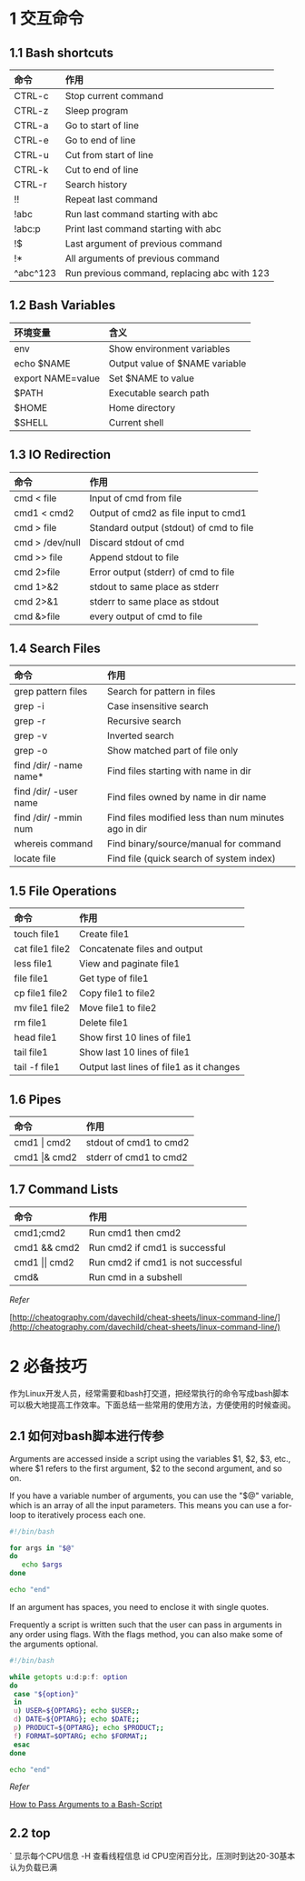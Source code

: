 
# 1 交互命令

## 1.1 Bash shortcuts

命令 | 作用
:----|:----
CTRL-c |  Stop current command
CTRL-z |  Sleep program
CTRL-a |  Go to start of line
CTRL-e |  Go to end of line 
CTRL-u |  Cut from start of line
CTRL-k |  Cut to end of line
CTRL-r |  Search history
!!     |  Repeat last command
!abc   |  Run last command starting with abc
!abc:p |  Print last command starting with abc
!$     |  Last argument of previous command
!*     |  All arguments of previous command
^abc^123 | Run previous command, replacing abc with 123

## 1.2 Bash Variables

环境变量 | 含义
:----|:----
env | Show environment variables
echo $NAME | Output value of $NAME variable
export NAME=value | Set $NAME to value
$PATH | Executable search path
$HOME | Home directory
$SHELL | Current shell

## 1.3 IO Redirection

命令 | 作用
:----|:----
cmd < file | Input of cmd from file
cmd1 < cmd2 | Output of cmd2 as file input to cmd1
cmd > file | Standard output (stdout) of cmd to file
cmd > /dev/null | Discard stdout of cmd
cmd >> file | Append stdout to file
cmd 2>file | Error output (stderr) of cmd to file
cmd 1>&2 | stdout to same place as stderr
cmd 2>&1 | stderr to same place as stdout
cmd &>file | every output of cmd to file

## 1.4 Search Files

命令 | 作用
:----|:----
grep pattern files | Search for pattern in files
grep -i | Case insensitive search
grep -r | Recursive search
grep -v | Inverted search
grep -o | Show matched part of file only
find /dir/ -name name* | Find files starting with name in dir
find /dir/ -user name | Find files owned by name in dir name
find /dir/ -mmin num | Find files modified less than num minutes ago in dir
whereis command | Find binary/source/manual for command
locate file | Find file (quick search of system index)

## 1.5 File Operations

命令 | 作用
:----|:----
touch file1 | Create file1
cat file1 file2 | Concatenate files and output
less file1 | View and paginate file1
file file1 | Get type of file1
cp file1 file2 | Copy file1 to file2
mv file1 file2 | Move file1 to file2
rm file1 | Delete file1
head file1 | Show first 10 lines of file1
tail file1 | Show last 10 lines of file1
tail -f file1 | Output last lines of file1 as it changes

## 1.6 Pipes

命令 | 作用
:----|:----
cmd1 \| cmd2 | stdout of cmd1 to cmd2
cmd1 \|& cmd2 | stderr of cmd1 to cmd2

## 1.7 Command Lists

命令 | 作用
:----|:----
cmd1;cmd2 | Run cmd1 then cmd2
cmd1 && cmd2 | Run cmd2 if cmd1 is successful
cmd1 \|\| cmd2 | Run cmd2 if cmd1 is not successful
cmd& | Run cmd in a subshell


*Refer*

[http://cheatography.com/davechild/cheat-sheets/linux-command-line/](http://cheatography.com/davechild/cheat-sheets/linux-command-line/)



# 2 必备技巧

作为Linux开发人员，经常需要和bash打交道，把经常执行的命令写成bash脚本可以极大地提高工作效率。下面总结一些常用的使用方法，方便使用的时候查阅。

## 2.1 如何对bash脚本进行传参

Arguments are accessed inside a script using the variables $1, $2, $3, etc., where $1 refers to the first argument, $2 to the second argument, and so on.

If you have a variable number of arguments, you can use the "$@" variable, which is an array of all the input parameters. This means you can use a for-loop to iteratively process each one.

``` bash
#!/bin/bash

for args in "$@"
do
   echo $args
done

echo "end"
```

If an argument has spaces, you need to enclose it with single quotes.

Frequently a script is written such that the user can pass in arguments in any order using flags. With the flags method, you can also make some of the arguments optional.

``` bash
#!/bin/bash

while getopts u:d:p:f: option
do
 case "${option}"
 in
 u) USER=${OPTARG}; echo $USER;;
 d) DATE=${OPTARG}; echo $DATE;;
 p) PRODUCT=${OPTARG}; echo $PRODUCT;;
 f) FORMAT=$OPTARG; echo $FORMAT;;
 esac
done

echo "end"
```

*Refer*

[How to Pass Arguments to a Bash-Script](https://www.lifewire.com/pass-arguments-to-bash-script-2200571)



## 2.2 top

` 显示每个CPU信息
-H 查看线程信息
id  CPU空闲百分比，压测时到达20-30基本认为负载已满


























